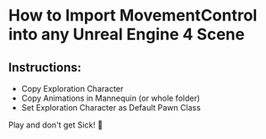 # How to Import MovementControl into any Unreal Engine 4 Scene

## Instructions:
* Copy Exploration Character  
* Copy Animations in Mannequin (or whole folder)  
* Set Exploration Character as Default Pawn Class  

Play and don't get Sick! :japanese_ogre: 